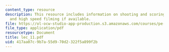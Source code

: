 ```yaml
---
content_type: resource
description: This resource includes information on shooting and scoring from 20 yards,
  and high speed filming if available.
file: https://ol-ocw-studio-app-production.s3.amazonaws.com/courses/pe-730-archery-spring-2006/417aa07c9b7a55d970d2322f5a899f2b_lec_11.pdf
file_type: application/pdf
resourcetype: Document
title: lec_11.pdf
uid: 417aa07c-9b7a-55d9-70d2-322f5a899f2b
---
```

